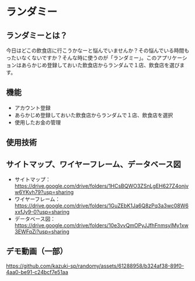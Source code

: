 # ランダミー
## ランダミーとは？
今日はどこの飲食店に行こうかなーと悩んでいませんか？​その悩んでいる時間もったいなくないですか？そんな時に使うのが「ランダミー」。このアプリケーションはあらかじめ登録しておいた飲食店からランダムで１店、飲食店を選びます。

## 機能
* アカウント登録
* あらかじめ登録しておいた飲食店からランダムで１店、飲食店を選択
* 使用したお金の管理

## 使用技術

## サイトマップ、ワイヤーフレーム、データベース図
* サイトマップ：https://drive.google.com/drive/folders/1HCsBQWO3ZSnLgEH627Z4onjvw6YKvh79?usp=sharing
* ワイヤーフレーム：https://drive.google.com/drive/folders/1GuZEbK1Ja6Q8zPq3a3wc08W6xxfJy9-0?usp=sharing
* データベース図：https://drive.google.com/drive/folders/10e3vvQmOPyJJfhFnmsylMy1xw3EWFqZi?usp=sharing

## デモ動画（一部）
https://github.com/kazuki-sp/randomy/assets/61288958/b324af38-89f0-4aa0-be91-c24bcf7e51aa

